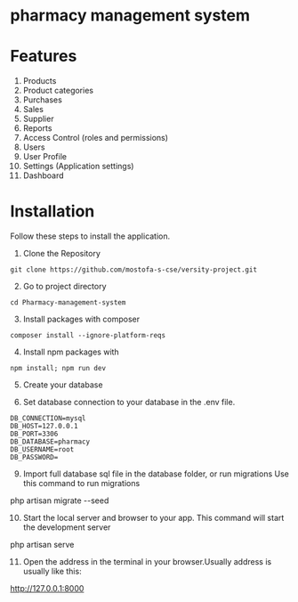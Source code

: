 # pharmacy management system

# Features

1. Products
2. Product categories
3. Purchases
4. Sales
5. Supplier
6. Reports
7. Access Control (roles and permissions)
8. Users
9. User Profile
10. Settings (Application settings)
11. Dashboard

# Installation
 Follow these steps to install the application.
1. Clone the Repository
```
git clone https://github.com/mostofa-s-cse/versity-project.git
```
2. Go to project directory

```
cd Pharmacy-management-system
```

3. Install packages with composer

```
composer install --ignore-platform-reqs
```

4. Install npm packages with 
```
npm install; npm run dev
```
5. Create your database 

7. Set database connection to your database in the .env file.
```
DB_CONNECTION=mysql
DB_HOST=127.0.0.1
DB_PORT=3306
DB_DATABASE=pharmacy
DB_USERNAME=root
DB_PASSWORD=
```
9. Import full database sql file in the database folder, or run migrations
Use this command to run migrations

php artisan migrate --seed

10. Start the local server and browser to your app.
This command will start the development server

php artisan serve

11. Open the address in the terminal in your browser.Usually address is usually like this:

http://127.0.0.1:8000


